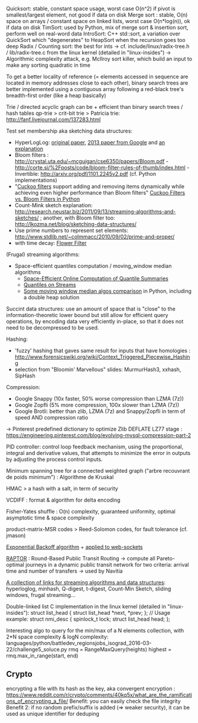 Quicksort: stable, constant space usage, worst case O(n^2) if pivot is smallest/largest element, not good if data on disk
Merge sort : stable, O(n) space on arrays / constant space on linked lists, worst case O(n*log(n)), ok if data on disk
TimSort: used by Python, mix of merge sort & insertion sort, perform well on real-word data
IntroSort: C++ std::sort, a variation over QuickSort which "degenerates" to HeapSort when the recursion goes too deep
Radix / Counting sort: the best for ints
-> cf. include/linux/radix-tree.h / lib/radix-tree.c from the linux kernel (detailed in "linux-insides")
-> Algorithmic complexity attack, e.g. McIlroy sort killer, which build an input to make any sorting quadratic in time

To get a better locality of reference (= elements accessed in sequence are located in memory addresses close to each other),
binary search trees are better implemented using a contiguous array following a red-black tree's breadth-first order (like a heap basically)

Trie / directed acyclic graph can be + efficient than binary search trees / hash tables
qp-trie > crit-bit trie > Patricia trie: http://fanf.livejournal.com/137283.html

Test set membership aka sketching data structures:
- HyperLogLog: [original paper](http://algo.inria.fr/flajolet/Publications/FlFuGaMe07.pdf), [2013 paper from Google](http://static.googleusercontent.com/media/research.google.com/en//pubs/archive/40671.pdf) and [an explanation](http://research.neustar.biz/2012/10/25/sketch-of-the-day-hyperloglog-cornerstone-of-a-big-data-infrastructure/)
- Bloom filters : http://crystal.uta.edu/~mcguigan/cse6350/papers/Bloom.pdf - http://corte.si/%2Fposts/code/bloom-filter-rules-of-thumb/index.html - Invertible: http://arxiv.org/pdf/1101.2245v2.pdf (cf. Python implementations)
- "[Cuckoo filters](http://www.pdl.cmu.edu/PDL-FTP/FS/cuckoo-conext2014.pdf) support adding and removing items dynamically while achieving even higher performance than Bloom filters"
[Cuckoo Filters vs. Bloom Filters in Python](http://blog.fastforwardlabs.com/post/153566952648/probabilistic-data-structure-showdown-cuckoo)
- Count-Mink sketch explanation: http://research.neustar.biz/2011/09/13/streaming-algorithms-and-sketches/ ; another, with Bloom filter too: http://lkozma.net/blog/sketching-data-structures/
- Use prime numbers to represent set elements: http://www.stdlib.net/~colmmacc/2010/09/02/prime-and-proper/
- with time decay: [Flower Filter](http://eng.kifi.com/flower-filter-an-update/)

(Frugal) streaming algorithms:
- Space-efficient quantiles computation / moving_window median algorithms
    * [Space-Efficient Online Computation of Quantile Summaries](http://infolab.stanford.edu/~datar/courses/cs361a/papers/quantiles.pdf)
    * [Quantiles on Streams](http://www.cs.ucsb.edu/~suri/psdir/ency.pdf)
    * [Some moving window median algos comparison](https://github.com/kwgoodman/roly) in Python, including a double heap solution

Succint data structures: use an amount of space that is "close" to the information-theoretic lower bound but still allow for efficient query operations, by encoding data very efficiently in-place, so that it does not need to be decompressed to be used.

Hashing:
- 'fuzzy' hashing that gaves same result for inputs that have homologies : http://www.forensicswiki.org/wiki/Context_Triggered_Piecewise_Hashing
- selection from "Bloomin' Marvellous" slides: MurmurHash3, xxhash, SipHash

Compression:
- Google Snappy (10x faster, 50% worse compression than LZMA (7z))
- Google Zopfli (5% more compression, 100x slower than LZMA (7z))
- Google Brotli: better than zlib, LZMA (7z) and Snappy/Zopfli in term of speed AND compression ratio

-> Pinterest predefined dictionary to optimize Zlib DEFLATE LZ77 stage : https://engineering.pinterest.com/blog/evolving-mysql-compression-part-2

PID controller: control loop feedback mechanism, using the proportional, integral and derivative values,
    that attempts to minimize the error in outputs by adjusting the process control inputs.

Minimum spanning tree for a connected weighted graph ("arbre recouvrant de poids minimum") : Algorithme de Kruskal

HMAC > a hash with a salt, in term of security

VCDIFF : format & algorithm for delta encoding

Fisher-Yates shuffle : O(n) complexity, guaranteed uniformity, optimal asymptotic time & space complexity

product-matrix-MSR codes > Reed-Solomon codes, for fault tolerance (cf. jmason)

[Exponential Backoff algorithm](http://en.wikipedia.org/wiki/Exponential_backoff#Binary_exponential_backoff_.2F_truncated_exponential_backoff) + [applied to web-sockets](http://blog.johnryding.com/post/78544969349/how-to-reconnect-web-sockets-in-a-realtime-web-app)

[RAPTOR](http://research.microsoft.com/apps/pubs/default.aspx?id=156567) : Round-Based Public Transit Routing
-> compute all Pareto-optimal journeys in a dynamic public transit network for two criteria: arrival time and number of transfers
-> used by Navitia

[A collection of links for streaming algorithms and data structures](https://gist.github.com/debasishg/8172796): hyperloglog, minhash, Q-digest, t-digest, Count-Min Sketch, sliding windows, frugal streaming...

Double-linked list C implementation in the linux kernel (detailed in "linux-insides"):
    struct list_head {
        struct  list_head   *next,  *prev;
    };
    // Usage example:
    struct nmi_desc {
        spinlock_t  lock;
        struct  list_head   head;
    };

Interesting algo to query for the min/max of a N elements collection, with 2*N space complexity & logN complexity: languages/python/battledev_regionsjobs_isograd_2016-03-22/challenge5_soluce.py
    rmq = RangeMaxQuery(heights)
    highest = rmq.max_in_range(start, end)


## Crypto

encrypting a file with its hash as the key, aka convergent encryption :
https://www.reddit.com/r/crypto/comments/40kq5x/what_are_the_ramifications_of_encrypting_a_file/
Benefit: you can easily check the file integrity
Benefit 2: if no random prefix/suffix is added (=> weaker security), it can be used as unique identifier for deduping
